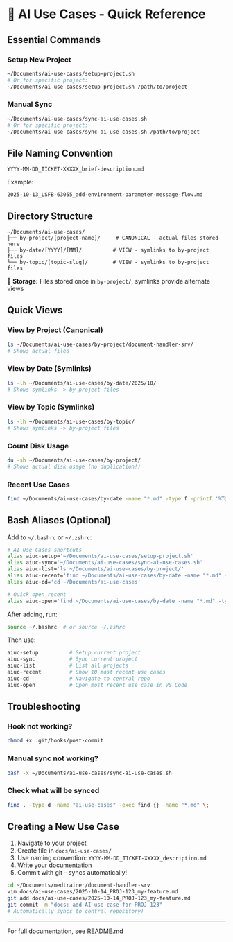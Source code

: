 # 🚀 AI Use Cases - Quick Reference

## Essential Commands

### Setup New Project
```bash
~/Documents/ai-use-cases/setup-project.sh
# Or for specific project:
~/Documents/ai-use-cases/setup-project.sh /path/to/project
```

### Manual Sync
```bash
~/Documents/ai-use-cases/sync-ai-use-cases.sh
# Or for specific project:
~/Documents/ai-use-cases/sync-ai-use-cases.sh /path/to/project
```

## File Naming Convention
```
YYYY-MM-DD_TICKET-XXXXX_brief-description.md
```

Example:
```
2025-10-13_LSFB-63055_add-environment-parameter-message-flow.md
```

## Directory Structure
```
~/Documents/ai-use-cases/
├── by-project/[project-name]/     # CANONICAL - actual files stored here
├── by-date/[YYYY]/[MM]/          # VIEW - symlinks to by-project files
└── by-topic/[topic-slug]/        # VIEW - symlinks to by-project files
```

**💾 Storage:** Files stored once in `by-project/`, symlinks provide alternate views

## Quick Views

### View by Project (Canonical)
```bash
ls ~/Documents/ai-use-cases/by-project/document-handler-srv/
# Shows actual files
```

### View by Date (Symlinks)
```bash
ls -lh ~/Documents/ai-use-cases/by-date/2025/10/
# Shows symlinks -> by-project files
```

### View by Topic (Symlinks)
```bash
ls -lh ~/Documents/ai-use-cases/by-topic/
# Shows symlinks -> by-project files
```

### Count Disk Usage
```bash
du -sh ~/Documents/ai-use-cases/by-project/
# Shows actual disk usage (no duplication!)
```

### Recent Use Cases
```bash
find ~/Documents/ai-use-cases/by-date -name "*.md" -type f -printf '%T@ %p\n' | sort -rn | head -5 | cut -d' ' -f2-
```

## Bash Aliases (Optional)

Add to `~/.bashrc` or `~/.zshrc`:

```bash
# AI Use Cases shortcuts
alias aiuc-setup='~/Documents/ai-use-cases/setup-project.sh'
alias aiuc-sync='~/Documents/ai-use-cases/sync-ai-use-cases.sh'
alias aiuc-list='ls ~/Documents/ai-use-cases/by-project/'
alias aiuc-recent='find ~/Documents/ai-use-cases/by-date -name "*.md" -type f -printf "%T@ %p\n" | sort -rn | head -10 | cut -d" " -f2-'
alias aiuc-cd='cd ~/Documents/ai-use-cases'

# Quick open recent
alias aiuc-open='find ~/Documents/ai-use-cases/by-date -name "*.md" -type f -printf "%T@ %p\n" | sort -rn | head -1 | cut -d" " -f2- | xargs code'
```

After adding, run:
```bash
source ~/.bashrc  # or source ~/.zshrc
```

Then use:
```bash
aiuc-setup          # Setup current project
aiuc-sync           # Sync current project
aiuc-list           # List all projects
aiuc-recent         # Show 10 most recent use cases
aiuc-cd             # Navigate to central repo
aiuc-open           # Open most recent use case in VS Code
```

## Troubleshooting

### Hook not working?
```bash
chmod +x .git/hooks/post-commit
```

### Manual sync not working?
```bash
bash -x ~/Documents/ai-use-cases/sync-ai-use-cases.sh
```

### Check what will be synced
```bash
find . -type d -name "ai-use-cases" -exec find {} -name "*.md" \;
```

## Creating a New Use Case

1. Navigate to your project
2. Create file in `docs/ai-use-cases/`
3. Use naming convention: `YYYY-MM-DD_TICKET-XXXXX_description.md`
4. Write your documentation
5. Commit with git - syncs automatically!

```bash
cd ~/Documents/medtrainer/document-handler-srv
vim docs/ai-use-cases/2025-10-14_PROJ-123_my-feature.md
git add docs/ai-use-cases/2025-10-14_PROJ-123_my-feature.md
git commit -m "docs: add AI use case for PROJ-123"
# Automatically syncs to central repository!
```

---

For full documentation, see [README.md](./README.md)
